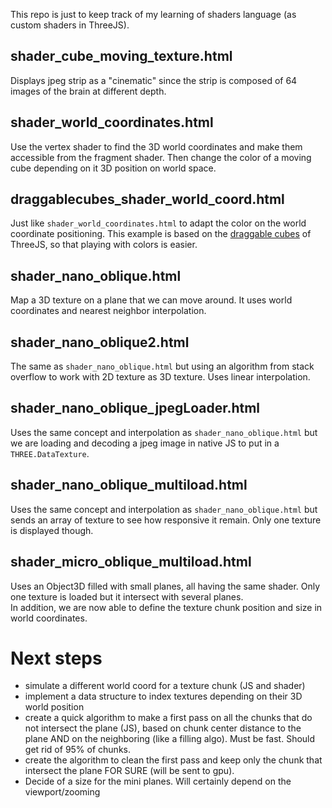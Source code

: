 This repo is just to keep track of my learning of shaders language (as custom shaders in ThreeJS).

## shader_cube_moving_texture.html
Displays jpeg strip as a "cinematic" since the strip is composed of 64 images of the brain at different depth.

## shader_world_coordinates.html
Use the vertex shader to find the 3D world coordinates and make them accessible from the fragment shader. Then change the color of a moving cube depending on it 3D position on world space.

## draggablecubes_shader_world_coord.html
Just like `shader_world_coordinates.html` to adapt the color on the world coordinate positioning. This example is based on the [draggable cubes](https://threejs.org/examples/webgl_interactive_draggablecubes.html) of ThreeJS, so that playing with colors is easier.


## shader_nano_oblique.html
Map a 3D texture on a plane that we can move around. It uses world coordinates and nearest neighbor interpolation.

## shader_nano_oblique2.html
The same as `shader_nano_oblique.html` but using an algorithm from stack overflow to work with 2D texture as 3D texture. Uses linear interpolation.


## shader_nano_oblique_jpegLoader.html
Uses the same concept and interpolation as `shader_nano_oblique.html` but we are loading and decoding a jpeg image in native JS to put in a `THREE.DataTexture`.


## shader_nano_oblique_multiload.html
Uses the same concept and interpolation as `shader_nano_oblique.html` but sends an array of texture to see how responsive it remain. Only one texture is displayed though.

## shader_micro_oblique_multiload.html
Uses an Object3D filled with small planes, all having the same shader. Only one texture is loaded but it intersect with several planes.  
In addition, we are now able to define the texture chunk position and size in world coordinates.


# Next steps
- simulate a different world coord for a texture chunk (JS and shader)
- implement a data structure to index textures depending on their 3D world position
- create a quick algorithm to make a first pass on all the chunks that do not intersect the plane (JS), based on chunk center distance to the plane AND on the neighboring (like a filling algo). Must be fast. Should get rid of 95% of chunks.
- create the algorithm to clean the first pass and keep only the chunk that intersect the plane FOR SURE (will be sent to gpu).
- Decide of a size for the mini planes. Will certainly depend on the viewport/zooming
